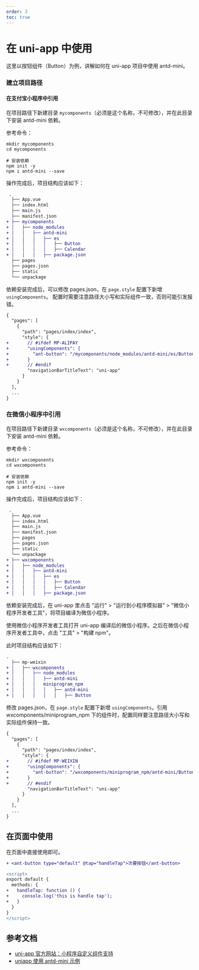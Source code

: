 ```yaml
---
order: 3
toc: true
---
```


# 在 uni-app 中使用

这里以按钮组件（Button）为例，讲解如何在 uni-app 项目中使用 antd-mini。

### 建立项目路径

#### 在支付宝小程序中引用

在项目路径下新建目录 `mycomponents`（必须是这个名称，不可修改），并在此目录下安装 antd-mini 依赖。

参考命令：

```shell
mkdir mycomponents
cd mycomponents

# 安装依赖
npm init -y
npm i antd-mini --save
```

操作完成后，项目结构应该如下：

```diff
 .
  ├── App.vue
  ├── index.html
  ├── main.js
  ├── manifest.json
+ ├── mycomponents
+ │   ├── node_modules
+ │   │   ├── antd-mini
+ │   │   │   ├── es
+ │   │   │   │   ├── Button
+ │   │   │   │   ├── Calendar
+ │   │   │   ├── package.json
  ├── pages
  ├── pages.json
  ├── static
  └── unpackage
```

依赖安装完成后，可以修改 pages.json，在 `page.style` 配置下新增 `usingComponents`。
配置时需要注意路径大小写和实际组件一致，否则可能引发报错。

```diff
{
  "pages": [
    {
      "path": "pages/index/index",
      "style": {
+       // #ifdef MP-ALIPAY
+       "usingComponents": {
+         "ant-button": "/mycomponents/node_modules/antd-mini/es/Button/index"
+       }
+       // #endif
        "navigationBarTitleText": "uni-app"
      }
    }
  ],
  ...
}
```

### 在微信小程序中引用

在项目路径下新建目录 `wxcomponents`（必须是这个名称，不可修改），并在此目录下安装 antd-mini 依赖。

参考命令：

```shell
mkdir wxcomponents
cd wxcomponents

# 安装依赖
npm init -y
npm i antd-mini --save
```

操作完成后，项目结构应该如下：

```diff
 .
  ├── App.vue
  ├── index.html
  ├── main.js
  ├── manifest.json
  ├── pages
  ├── pages.json
  ├── static
  └── unpackage
+ ├── wxcomponents
+ │   ├── node_modules
+ │   │   ├── antd-mini
+ │   │   │   ├── es
+ │   │   │   │   ├── Button
+ │   │   │   │   ├── Calendar
+ │   │   │   ├── package.json
```

依赖安装完成后，在 uni-app 里点击 "运行" > "运行到小程序模拟器" > "微信小程序开发者工具"，将项目编译为微信小程序。

使用微信小程序开发者工具打开 uni-app 编译后的微信小程序。之后在微信小程序开发者工具中，点击 "工具" > "构建 npm"。

此时项目结构应该如下：

```diff
.
  ├── mp-weixin
+ │   ├── wxcomponents
+ │   │   ├── node_modules
+ │   │   │   ├── antd-mini
+ │   │   │   miniprogram_npm
+ │   │   │   │   ├── antd-mini
+ │   │   │   │   │   ├── Button
```

修改 pages.json，在 `page.style` 配置下新增 `usingComponents`。引用 wxcomponents/miniprogram_npm 下的组件时，配置同样要注意路径大小写和实际组件保持一致。

```diff
{
  "pages": [
    {
      "path": "pages/index/index",
      "style": {
+       // #ifdef MP-WEIXIN
+       "usingComponents": {
+         "ant-button": "/wxcomponents/miniprogram_npm/antd-mini/Button/index"
+       }
+       // #endif
        "navigationBarTitleText": "uni-app"
      }
    }
  ],
  ...
}
```

## 在页面中使用

在页面中直接使用即可。

```diff
+ <ant-button type="default" @tap="handleTap">次要按钮</ant-button>
```

```diff
<script>
export default {
  methods: {
+   handleTap: function () {
+     console.log('this is handle tap');
+   }
  }
}
</script>
```

## 参考文档

- [uni-app 官方网站：小程序自定义组件支持](https://zh.uniapp.dcloud.io/tutorial/miniprogram-subject.html)
- [uniapp 使用 antd-mini 示例](https://github.com/DiamondYuan/antd-mini-uniapp)

